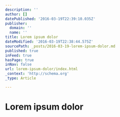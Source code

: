 ```yaml
---
description: ''
author: []
datePublished: '2016-03-19T22:39:10.035Z'
publisher:
  domain: ''
  name: ''
title: Lorem ipsum dolor
dateModified: '2016-03-19T22:38:44.575Z'
sourcePath: _posts/2016-03-19-lorem-ipsum-dolor.md
published: true
inFeed: true
hasPage: true
inNav: false
url: lorem-ipsum-dolor/index.html
_context: 'http://schema.org'
_type: Article

---
```

# Lorem ipsum dolor